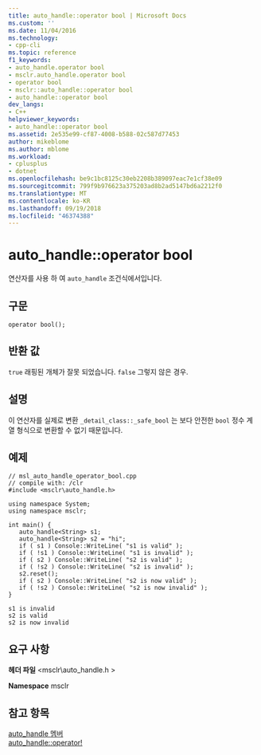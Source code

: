 ```yaml
---
title: auto_handle::operator bool | Microsoft Docs
ms.custom: ''
ms.date: 11/04/2016
ms.technology:
- cpp-cli
ms.topic: reference
f1_keywords:
- auto_handle.operator bool
- msclr.auto_handle.operator bool
- operator bool
- msclr::auto_handle::operator bool
- auto_handle::operator bool
dev_langs:
- C++
helpviewer_keywords:
- auto_handle::operator bool
ms.assetid: 2e535e99-cf87-4008-b588-02c587d77453
author: mikeblome
ms.author: mblome
ms.workload:
- cplusplus
- dotnet
ms.openlocfilehash: be9c1bc8125c30eb2208b389097eac7e1cf38e09
ms.sourcegitcommit: 799f9b976623a375203ad8b2ad5147bd6a2212f0
ms.translationtype: MT
ms.contentlocale: ko-KR
ms.lasthandoff: 09/19/2018
ms.locfileid: "46374388"
---
```

# <a name="autohandleoperator-bool"></a>auto_handle::operator bool

연산자를 사용 하 여 `auto_handle` 조건식에서입니다.

## <a name="syntax"></a>구문

```
operator bool();
```

## <a name="return-value"></a>반환 값

`true` 래핑된 개체가 잘못 되었습니다. `false` 그렇지 않은 경우.

## <a name="remarks"></a>설명

이 연산자를 실제로 변환 `_detail_class::_safe_bool` 는 보다 안전한 `bool` 정수 계열 형식으로 변환할 수 없기 때문입니다.

## <a name="example"></a>예제

```
// msl_auto_handle_operator_bool.cpp
// compile with: /clr
#include <msclr\auto_handle.h>

using namespace System;
using namespace msclr;

int main() {
   auto_handle<String> s1;
   auto_handle<String> s2 = "hi";
   if ( s1 ) Console::WriteLine( "s1 is valid" );
   if ( !s1 ) Console::WriteLine( "s1 is invalid" );
   if ( s2 ) Console::WriteLine( "s2 is valid" );
   if ( !s2 ) Console::WriteLine( "s2 is invalid" );
   s2.reset();
   if ( s2 ) Console::WriteLine( "s2 is now valid" );
   if ( !s2 ) Console::WriteLine( "s2 is now invalid" );
}
```

```Output
s1 is invalid
s2 is valid
s2 is now invalid
```

## <a name="requirements"></a>요구 사항

**헤더 파일** \<msclr\auto_handle.h >

**Namespace** msclr

## <a name="see-also"></a>참고 항목

[auto_handle 멤버](../dotnet/auto-handle-members.md)<br/>
[auto_handle::operator!](../dotnet/auto-handle-operator-logical-not.md)